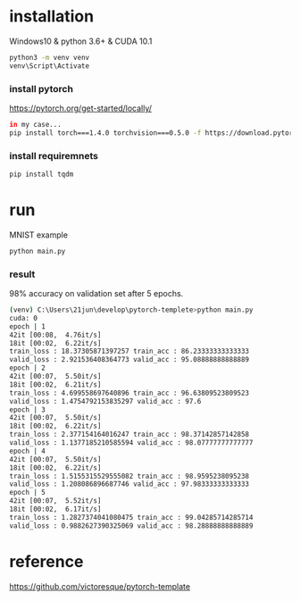 # installation

Windows10 & python 3.6+ & CUDA 10.1 

```sh
python3 -m venv venv
venv\Script\Activate
```

### install pytorch
https://pytorch.org/get-started/locally/
```sh
in my case...
pip install torch===1.4.0 torchvision===0.5.0 -f https://download.pytorch.org/whl/torch_stable.html
```
### install requiremnets
```sh
pip install tqdm
```

# run

MNIST example
```sh
python main.py
```

### result
98% accuracy on validation set after 5 epochs.
```sh
(venv) C:\Users\21jun\develop\pytorch-templete>python main.py
cuda: 0
epoch | 1
42it [00:08,  4.76it/s]
18it [00:02,  6.22it/s]
train_loss : 18.37305871397257 train_acc : 86.23333333333333
valid_loss : 2.921536408364773 valid_acc : 95.08888888888889
epoch | 2
42it [00:07,  5.50it/s]
18it [00:02,  6.21it/s]
train_loss : 4.699558697640896 train_acc : 96.63809523809523
valid_loss : 1.4754792153835297 valid_acc : 97.6
epoch | 3
42it [00:07,  5.50it/s]
18it [00:02,  6.22it/s]
train_loss : 2.377154164016247 train_acc : 98.37142857142858
valid_loss : 1.1377185210585594 valid_acc : 98.07777777777777
epoch | 4
42it [00:07,  5.50it/s]
18it [00:02,  6.22it/s]
train_loss : 1.5155315529555082 train_acc : 98.9595238095238
valid_loss : 1.208086896687746 valid_acc : 97.98333333333333
epoch | 5
42it [00:07,  5.52it/s]
18it [00:02,  6.17it/s]
train_loss : 1.2827374041080475 train_acc : 99.04285714285714
valid_loss : 0.9882627390325069 valid_acc : 98.28888888888889
```


# reference

https://github.com/victoresque/pytorch-template
